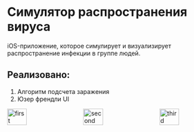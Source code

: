 # Симулятор распространения вируса
iOS-приложение, которое симулирует и визуализирует распространение инфекции в группе людей. 

## Реализовано:
1) Алгоритм подсчета заражения
2) Юзер френдли UI

<div style="display: flex; justify-content: space-between;">
    <img src="https://github.com/naariman/VK-test-assignment/assets/96104998/2ffdc5f6-ef57-4ff6-b913-21c6701250d8" alt="first" width="30%">
    <img src="https://github.com/naariman/VK-test-assignment/assets/96104998/4252f2af-e9ec-4244-9870-1b154b3f6db8" alt="second" width="30%">
    <img src="https://github.com/naariman/VK-test-assignment/assets/96104998/48e506fd-cee7-4013-b647-db3a429c759a" alt="third" width="30%">
</div>

